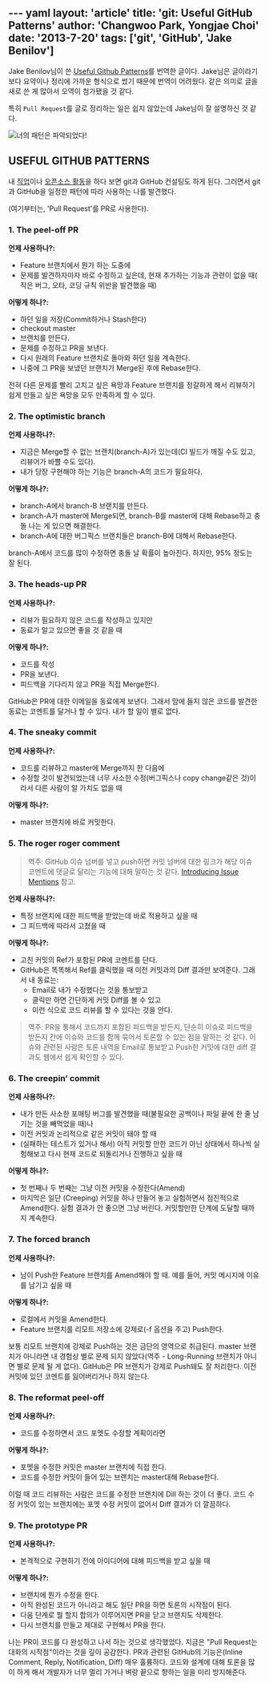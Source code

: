 --- yaml
layout: 'article'
title: 'git: Useful GitHub Patterns'
author: 'Changwoo Park, Yongjae Choi'
date: '2013-7-20'
tags: ['git', 'GitHub', 'Jake Benilov']
---

Jake Benilov님이 쓴 [Useful Github Patterns][]를 번역한 글이다. Jake님은 글이라기보다 요약이나 정리에 가까운 형식으로 썼기 때문에 번역이 어려웠다. 같은 의미로 글을 새로 쓴 게 많아서 오역이 첨가됐을 것 같다.

특히 `Pull Request`를 글로 정리하는 일은 쉽지 않았는데 Jake님이 잘 설명하신 것 같다.

![너의 패턴은 파악되었다!](/articles/2013/git-useful-github-pattern/pattern.jpg)

## USEFUL GITHUB PATTERNS

내 [직업](http://blog.quickpeople.co.uk/2013/05/17/the-uk-government-pays-me-to-write-open-source-all-day/)이나 [오픈소스 활동](http://benilovj.github.io/dbfit/)을 하다 보면 git과 GitHub 컨설팅도 하게 된다. 그러면서 git과 GitHub을 일정한 패턴에 따라 사용하는 나를 발견했다.

(여기부터는, 'Pull Request'를 PR로 사용한다).

### 1. The peel-off PR

**언제 사용하나?:**

* Feature 브랜치에서 뭔가 하는 도중에
* 문제를 발견하자마자 바로 수정하고 싶은데, 현재 추가하는 기능과 관련이 없을 때( 작은 버그, 오타, 코딩 규칙 위반을 발견했을 때)

**어떻게 하나?:**

* 하던 일을 저장(Commit하거나 Stash한다)
* checkout master
* 브랜치를 만든다.
* 문제를 수정하고 PR을 보낸다.
* 다시 원래의 Feature 브랜치로 돌아와 하던 일을 계속한다.
* 나중에 그 PR을 보냈던 브랜치가 Merge된 후에 Rebase한다.

전혀 다른 문제를 빨리 고치고 싶은 욕망과 Feature 브랜치를 정갈하게 해서 리뷰하기 쉽게 만들고 싶은 욕망을 모두 만족하게 할 수 있다.

### 2. The optimistic branch

**언제 사용하나?:**

* 지금은 Merge할 수 없는 브랜치(branch-A)가 있는데(CI 빌드가 깨질 수도 있고, 리뷰어가 바쁠 수도 있다).
* 내가 당장 구현해야 하는 기능은 branch-A의 코드가 필요하다.

**어떻게 하나?:**

* branch-A에서 branch-B 브랜치를 만든다.
* branch-A가 master에 Merge되면, branch-B를 master에 대해 Rebase하고 충돌 나는 게 있으면 해결한다.
* branch-A에 대한 버그픽스 브랜치들은 branch-B에 대해서 Rebase한다.

branch-A에서 코드를 많이 수정하면 충돌 날 확률이 높아진다. 하지만, 95% 정도는 잘 된다.

### 3. The heads-up PR

**언제 사용하나?:**

* 리뷰가 필요하지 않은 코드를 작성하고 있지만
* 동료가 알고 있으면 좋을 것 같을 때

**어떻게 하나?:**

* 코드를 작성
* PR을 보낸다.
* 피드백을 기다리지 않고 PR을 직접 Merge한다.

GitHub은 PR에 대한 이메일을 동료에게 보낸다. 그래서 맘에 들지 않은 코드를 발견한 동료는 코멘트를 달거나 할 수 있다. 내가 할 일이 별로 없다.

### 4. The sneaky commit

**언제 사용하나?:**

* 코드를 리뷰하고 master에 Merge까지 한 다음에
* 수정할 것이 발견되었는데 너무 사소한 수정(버그픽스나 copy change같은 것)이라서 다른 사람이 알 가치도 없을 때

**어떻게 하나?:**

* master 브랜치에 바로 커밋한다.

### 5. The roger roger comment

> 역주: GitHub 이슈 넘버를 넣고 push하면 커밋 넘버에 대한 링크가 해당 이슈 코멘트에 댓글로 달리는 기능에 대해 말하는 것 같다. [Introducing Issue Mentions](https://github.com/blog/957-introducing-issue-mentions) 참고.

**언제 사용하나?:**

* 특정 브랜치에 대한 피드백을 받았는데 바로 적용하고 싶을 때
* 그 피드백에 따라서 고쳤을 때

**어떻게 하나?:**

* 고친 커밋의 Ref가 포함된 PR에 코멘트를 단다.
* GitHub은 똑똑해서 Ref를 클릭했을 때 이전 커밋과의 Diff 결과만 보여준다. 그래서 내 동료는:
  - Email로 내가 수정했다는 것을 통보받고
  - 클릭만 하면 간단하게 커밋 Diff를 볼 수 있고
  - 이런 식으로 코드 리뷰를 할 수 있다는 것을 안다.

> 역주: PR을 통해서 코드까지 포함된 피드백을 받든지, 단순히 이슈로 피드백을 받든지 간에 이슈와 코드를 함께 묶어서 토론할 수 있는 점을 말하는 것 같다. 이슈와 관련된 사람은 토론 내역을 Email로 통보받고 Push한 커밋에 대한 diff 결과도 웹에서 쉽게 확인할 수 있다.

### 6. The creepin’ commit

**언제 사용하나?:**

* 내가 만든 사소한 포매팅 버그를 발견했을 때(불필요한 공백이나 파일 끝에 한 줄 남기는 것을 빼먹었을 때)나
* 이전 커밋과 논리적으로 같은 커밋이 돼야 할 때
* (실패하는 테스트가 있거나 해서) 아직 커밋할 만한 코드가 아닌 상태에서 하나씩 실험해보고 다시 현재 코드로 되돌리거나 진행하고 싶을 때

**어떻게 하나?:**

* 첫 번째나 두 번째는 그냥 이전 커밋을 수정한다(Amend)
* 마지막은 일단 (Creeping) 커밋을 하나 만들어 놓고 실험하면서 점진적으로 Amend한다. 실험 결과가 안 좋으면 그냥 버린다. 커밋할만한 단계에 도달할 때까지 계속한다.

### 7. The forced branch

**언제 사용하나?:**

* 남이 Push한 Feature 브랜치를 Amend해야 할 때. 예를 들어, 커밋 메시지에 이유를 남기고 싶을 때

**어떻게 하나?:**

* 로컬에서 커밋을 Amend한다.
* Feature 브랜치를 리모트 저장소에 강제로(-f 옵션을 주고) Push한다.

보통 리모트 브랜치에 강제로 Push하는 것은 금단의 영역으로 취급된다. master 브랜치가 아니라면 내 경험상 별로 문제 되지 않았다(역주 - Long-Running 브랜치가 아니면 별로 문제 될 게 없다). GitHub은 PR 브랜치가 강제로 Push돼도 잘 처리한다. 이전 커밋에 있던 코멘트를 잃어버리거나 하지 않는다.

### 8. The reformat peel-off

**언제 사용하나?:**

* 코드를 수정하면서 코드 포멧도 수정할 계획이라면

**어떻게 하나?:**

* 포멧을 수정한 커밋은 master 브랜치에 직접 한다.
* 코드를 수정한 커밋이 들어 있는 브랜치는 master대해 Rebase한다.

이럴 때 코드 리뷰하는 사람은 코드를 수정한 브랜치에 Dill 하는 것이 더 좋다. 코드 수정 커밋이 있는 브랜치에는 포멧 수정 커밋이 없어서 Diff 결과가 더 깔끔하다.

### 9. The prototype PR

**언제 사용하나?:**

* 본격적으로 구현하기 전에 아이디어에 대해 피드백을 받고 싶을 때

**어떻게 하나?:**

* 브랜치에 뭔가 수정을 한다.
* 아직 완성된 코드가 아니라고 해도 일단 PR을 하면 토론의 시작점이 된다.
* 다음 단계로 뭘 할지 합의가 이루어지면 PR을 닫고 브랜치도 삭제한다.
* 다시 브랜치를 만들고 제대로 구현해서 PR을 한다.

나는 PR이 코드를 다 완성하고 나서 하는 것으로 생각했었다. 지금은 "Pull Request는 대화의 시작점"이라는 것을 깊이 공감한다. PR과 관련된 GitHub의 기능은(Inline Comment, Reply, Notification, Diff) 매우 훌륭하다. 코드와 설계에 대해 토론을 많이 하게 해서 개발자가 너무 멀리 가거나 벼랑 끝으로 향하는 일을 미리 방지해준다.

[Useful Github Patterns]: http://blog.quickpeople.co.uk/2013/07/10/useful-github-patterns/
